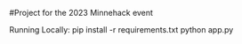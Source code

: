 #Project for the 2023 Minnehack event

Running Locally:
pip install -r requirements.txt
python app.py

